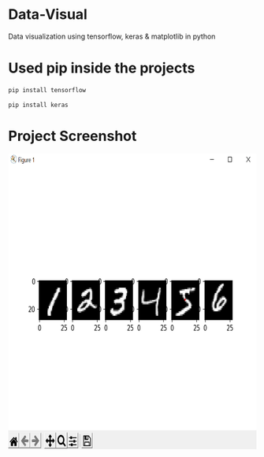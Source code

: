 # Data-Visual
Data visualization using tensorflow, keras &amp; matplotlib in python

# Used pip inside the projects
```
pip install tensorflow
```
```
pip install keras
```
# Project Screenshot
<img src="img.png" alt="Project Screenshot" height="600px" width="600px"/>

